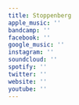 ```yaml
---
title: Stoppenberg
apple_music: ''
bandcamp: ''
facebook: ''
google_music: ''
instagram: ''
soundcloud: ''
spotify: ''
twitter: ''
website: ''
youtube: ''
---
```

